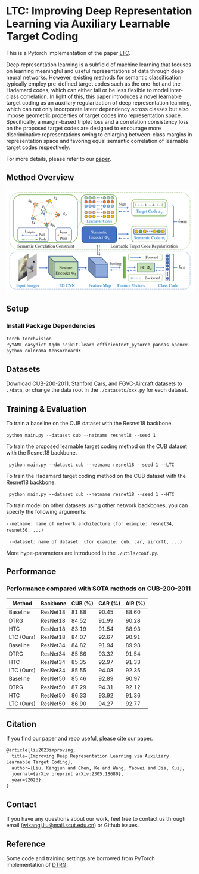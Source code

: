 # LTC: Improving Deep Representation Learning via Auxiliary Learnable Target Coding
This is a Pytorch implementation of the paper [LTC](https://arxiv.org/abs/2305.18680).

Deep representation learning is a subfield of machine learning that focuses on learning meaningful and useful representations of data through deep neural networks. 
However, existing methods for semantic classification typically employ pre-defined target codes such as the one-hot and the Hadamard codes, 
which can either fail or be less flexible to model inter-class correlation. 
In light of this, this paper introduces a novel learnable target coding as an auxiliary regularization of deep representation learning, 
which can not only incorporate latent dependency across classes but also impose geometric properties of target codes into representation space. 
Specifically, a margin-based triplet loss and a correlation consistency loss on the proposed target codes are designed to encourage more discriminative representations 
owing to enlarging between-class margins in representation space and favoring equal semantic correlation of learnable target codes respectively.

For more details, please refer to our [paper](https://arxiv.org/abs/2305.18680).

## Method Overview
<img src="misc/figure1.png" style="width:18cm">

## Setup
### Install Package Dependencies
```
torch torchvision
PyYAML easydict tqdm scikit-learn efficientnet_pytorch pandas opencv-python colorama tensorboardX
```
## Datasets
Download [CUB-200-2011](http://www.vision.caltech.edu/visipedia/CUB-200-2011.html), 
[Stanford Cars](https://ai.stanford.edu/~jkrause/cars/car_dataset.html),
and [FGVC-Aircraft](http://www.robots.ox.ac.uk/~vgg/data/fgvc-aircraft/) datasets to `./data`, 
or change the data root in the `./datasets/xxx.py` for each dataset.

## Training & Evaluation
To train a baseline on the CUB dataset with the Resnet18 backbone.

``` python main.py --dataset cub --netname resnet18 --seed 1 ```

To train the proposed learnable target coding method on the CUB dataset with the Resnet18 backbone.

``` python main.py --dataset cub --netname resnet18 --seed 1 --LTC```

To train the Hadamard target coding method on the CUB dataset with the Resnet18 backbone.

``` python main.py --dataset cub --netname resnet18 --seed 1 --HTC```


To train model on other datasets using other network backbones, you can specify the following arguments:

``` --netname: name of network architecture (for example: resnet34, resnet50, ...) ```

``` --dataset: name of dataset  (for example: cub, car, aircrft, ...)```

More hype-parameters are introduced in the `./utils/conf.py`.

## Performance
### Performance compared with SOTA methods on CUB-200-2011
| Method     | Backbone | CUB (\%) | CAR (\%) | AIR (\%) |
|------------|----------|----------|----------|----------|
| Baseline   | ResNet18 | 81.88    | 90.45    | 88.60    |
| DTRG       | ResNet18 | 84.52    | 91.99    | 90.28    |
| HTC        | ResNet18 | 83.19    | 91.54    | 88.93    |
| LTC (Ours) | ResNet18 | 84.07    | 92.67    | 90.91    |
| Baseline   | ResNet34 | 84.82    | 91.94    | 89.98    |
| DTRG       | ResNet34 | 85.66    | 93.32    | 91.54    |
| HTC        | ResNet34 | 85.35    | 92.97    | 91.33    |
| LTC (Ours) | ResNet34 | 85.55    | 94.08    | 92.35    |
| Baseline   | ResNet50 | 85.46    | 92.89    | 90.97    |
| DTRG       | ResNet50 | 87.29    | 94.31    | 92.12    |
| HTC        | ResNet50 | 86.33    | 93.92    | 91.36    |
| LTC (Ours) | ResNet50 | 86.90    | 94.27    | 92.77    |

## Citation
If you find our paper and repo useful, please cite our paper.
```commandline
@article{liu2023improving,
  title={Improving Deep Representation Learning via Auxiliary Learnable Target Coding},
  author={Liu, Kangjun and Chen, Ke and Wang, Yaowei and Jia, Kui},
  journal={arXiv preprint arXiv:2305.18680},
  year={2023}
}
```
## Contact
If you have any questions about our work, feel free to contact us through email (wikangj.liu@mail.scut.edu.cn) or Github issues.

## Reference
Some code and training settings are borrowed from PyTorch implementation of [DTRG](https://github.com/AkonLau/DTRG).
